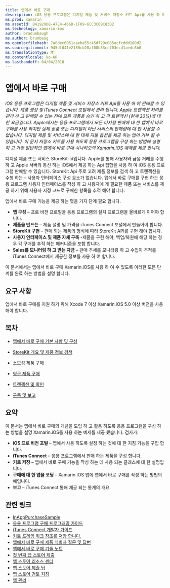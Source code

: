 ```yaml
---
title: 앱에서 바로 구매
description: iOS 응용 프로그램은 디지털 제품 및 서비스 저장소 키트 Api를 사용 하 여 판매할 수 있습니다. 제품 생성 및 iTunes Connect 포털에서 관리 됩니다. Apple 트랜잭션 처리를 관리 하 고 판매할 수 있는 전에 모든 제품을 승인 하 고 각 트랜잭션 (현재 30%)에 대 한 요금입니다. Apple에서는 응용 프로그램에서 모든 디지털 판매에 대 한 앱에서 바로 구매를 사용 하지만 실제 상품 또는 디지털이 아닌 서비스의 판매량에 대 한 사용할 수 없습니다. 디지털 제품 및 서비스에 대 한 대체 지불 옵션을 제공 하는 앱이 거부 될 수 있습니다. 이 문서 저장소 키트를 사용 하도록 응용 프로그램을 구성 하는 방법에 설명 하 고 가장 일반적인 앱에서 바로 구매 시나리오의 Xamarin.iOS 예제를 제공 합니다.
ms.prod: xamarin
ms.assetid: B41929D8-47E4-466D-1F09-6CC3C09C83B2
ms.technology: xamarin-ios
author: bradumbaugh
ms.author: brumbaug
ms.openlocfilehash: 7a8dec6051caeba55c45df29c085ecfcddd160d2
ms.sourcegitcommit: 945df041e2180cb20af08b83cc703ecd1aedc6b0
ms.translationtype: MT
ms.contentlocale: ko-KR
ms.lasthandoff: 04/04/2018
---
```

# <a name="in-app-purchasing"></a>앱에서 바로 구매

_iOS 응용 프로그램은 디지털 제품 및 서비스 저장소 키트 Api를 사용 하 여 판매할 수 있습니다. 제품 생성 및 iTunes Connect 포털에서 관리 됩니다. Apple 트랜잭션 처리를 관리 하 고 판매할 수 있는 전에 모든 제품을 승인 하 고 각 트랜잭션 (현재 30%)에 대 한 요금입니다. Apple에서는 응용 프로그램에서 모든 디지털 판매에 대 한 앱에서 바로 구매를 사용 하지만 실제 상품 또는 디지털이 아닌 서비스의 판매량에 대 한 사용할 수 없습니다. 디지털 제품 및 서비스에 대 한 대체 지불 옵션을 제공 하는 앱이 거부 될 수 있습니다. 이 문서 저장소 키트를 사용 하도록 응용 프로그램을 구성 하는 방법에 설명 하 고 가장 일반적인 앱에서 바로 구매 시나리오의 Xamarin.iOS 예제를 제공 합니다._


디지털 제품 또는 서비스 StoreKit-id입니다. Apple를 통해 사용자와 금융 거래를 수행 하 고 Apple 서버와 통신 하는 iOS에서 제공 하는 Api 집합을 사용 하 여 iOS 응용 프로그램 판매할 수 있습니다. StoreKit Api 주로 고려 제품 정보를 검색 하 고 트랜잭션을 수행 하는 – 사용자 인터페이스 구성 요소가 없습니다. 앱에서 바로 구매를 구현 하는 응용 프로그램 사용자 인터페이스를 작성 하 고 사용자에 게 필요한 제품 또는 서비스를 제공 하기 위해 사용자 지정 코드로 구매한 항목을 추적 해야 합니다.

앱에서 바로 구매 기능을 제공 하는 몇을 가지 단계 필요 합니다.

-  **앱 구성** – 프로 비전 프로필을 응용 프로그램의 설치 프로그램을 올바르게 이어야 합니다.
-  **제품을 만드는** – 제품 설명 및 가격을 iTunes Connect 포털에서 만들어야 합니다.
-  **StoreKit 구현** – 판매 되는 제품의 형식에 따라 StoreKit API를 구현 해야 합니다.
-  **사용자 인터페이스 및 제품 자체 구축** -제품을 구현 해야, 백업/복원에 해당 하는 경우 각 구매를 추적 하는 메커니즘을 포함 합니다.
-  **Sales를 모니터링 하 고 받는 자금** – 판매 추세를 모니터링 하 고 수입이 추적를 iTunes Connect에서 제공한 정보를 사용 하 여 합니다.


이 문서에서는 앱에서 바로 구매 Xamarin.iOS를 사용 하 여 수 있도록 이러한 모든 단계를 완료 하는 방법을 설명 합니다.


## <a name="requirements"></a>요구 사항

앱에서 바로 구매를 지원 하기 위해 Xcode 7 이상 Xamarin.iOS 5.0 이상 버전을 사용 해야 합니다.

## <a name="contents"></a>목차

 * [앱에서 바로 구매 기본 사항 및 구성](~/ios/platform/in-app-purchasing/in-app-purchase-basics-and-configuration.md)

 * [StoreKit 개요 및 제품 정보 검색](~/ios/platform/in-app-purchasing/store-kit-overview-and-retreiving-product-information.md)

 * [소모성 제품 구매](~/ios/platform/in-app-purchasing/purchasing-consumable-products.md)

 * [영구 제품 구매](~/ios/platform/in-app-purchasing/purchasing-non-consumable-products.md)

 * [트랜잭션 및 확인](~/ios/platform/in-app-purchasing/transactions-and-verification.md)

 * [구독 및 보고](~/ios/platform/in-app-purchasing/subscriptions-and-reporting.md)


## <a name="summary"></a>요약

이 문서는 앱에서 바로 구매의 개념을 도입 하 고 활용 하도록 응용 프로그램을 구성 하는 방법을 설명 Xamarin.iOS를 사용 하는 예제를 제공 했습니다. 검사가:

-  **iOS 프로 비전 포털** – 앱에서 사용 하도록 설정 하는 것에 대 한 지침 기능을 구입 합니다.
-  **iTunes Connect** – 응용 프로그램에서 판매 하는 제품을 구성 합니다.
-  **키트 저장** – 앱에서 바로 구매 기능을 작성 하는 데 사용 되는 클래스에 대 한 설명입니다.
-  **구매에 대 한 앱을 코딩** – Xamarin.iOS 앱에 앱에서 바로 구매를 작성 하는 방법의 예입니다.
-  **보고** – iTunes Connect 통해 제공 되는 통계의 개요.


## <a name="related-links"></a>관련 링크

- [InAppPurchaseSample](https://developer.xamarin.com/samples/StoreKit/)
- [응용 프로그램 구매 프로그래밍 가이드](https://developer.apple.com/library/ios/documentation/NetworkingInternet/Conceptual/StoreKitGuide/Introduction.html)
- [iTunes Connect 개발자 가이드](https://developer.apple.com/library/ios/documentation/LanguagesUtilities/Conceptual/iTunesConnect_Guide/iTunesConnect_Guide.pdf)
- [키트 프레임 워크 참조를 저장 합니다.](https://developer.apple.com/library/ios/documentation/StoreKit/Reference/StoreKit_Collection/StoreKit_Collection.pdf)
- [앱에서 바로 구매 제품 식별자 질문 및 답변](https://developer.apple.com/library/ios/#qa/qa1329/_index.html)
- [앱에서 바로 구매 기술 노트](https://developer.apple.com/library/ios/#technotes/tn2259/_index.html)
- [첫 번째 앱 스토어 제출](https://developer.apple.com/library/ios/documentation/IDEs/Conceptual/AppDistributionGuide/Introduction/Introduction.html)
- [앱 스토어 리소스 센터](https://developer.apple.com/appstore/index.html)
- [앱 스토어 제출 팁](https://developer.apple.com/appstore/resources/submission/tips.html)
- [앱 스토어 검토 지침](https://developer.apple.com/appstore/resources/approval/guidelines.html)
- [앱 관리](https://developer.apple.com/appstore/resources/managing/index.html)
